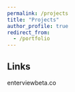 ```yaml
---
permalink: /projects
title: "Projects"
author_profile: true
redirect_from:
  - /portfolio
---
```


## Links

enterviewbeta.co
